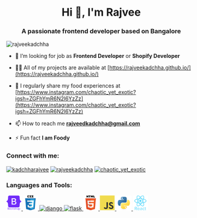 <h1 align="center">Hi 👋, I'm Rajvee</h1>
<h3 align="center">A passionate frontend developer based on Bangalore</h3>

<p align="left"> <img src="https://komarev.com/ghpvc/?username=rajveekadchha&label=Profile%20views&color=0e75b6&style=flat" alt="rajveekadchha" /> </p>

- 🤝 I’m looking for job as **Frontend Developer** or **Shopify Developer**

- 👨‍💻 All of my projects are available at [https://rajveekadchha.github.io/](https://rajveekadchha.github.io/)

- 📝 I regularly share my food experiences at [https://www.instagram.com/chaotic_yet_exotic?igsh=ZGFhYmR6N2l6YzZz](https://www.instagram.com/chaotic_yet_exotic?igsh=ZGFhYmR6N2l6YzZz)

- 📫 How to reach me **rajveedkadchha@gmail.com**

- ⚡ Fun fact **I am Foody**

<h3 align="left">Connect with me:</h3>
<p align="left">
<a href="https://twitter.com/kadchharajvee" target="blank"><img align="center" src="https://raw.githubusercontent.com/rahuldkjain/github-profile-readme-generator/master/src/images/icons/Social/twitter.svg" alt="kadchharajvee" height="30" width="40" /></a>
<a href="https://linkedin.com/in/rajveekadchha" target="blank"><img align="center" src="https://raw.githubusercontent.com/rahuldkjain/github-profile-readme-generator/master/src/images/icons/Social/linked-in-alt.svg" alt="rajveekadchha" height="30" width="40" /></a>
<a href="https://instagram.com/chaotic_yet_exotic" target="blank"><img align="center" src="https://raw.githubusercontent.com/rahuldkjain/github-profile-readme-generator/master/src/images/icons/Social/instagram.svg" alt="chaotic_yet_exotic" height="30" width="40" /></a>
</p>

<h3 align="left">Languages and Tools:</h3>
<p align="left"> <a href="https://getbootstrap.com" target="_blank" rel="noreferrer"> <img src="https://raw.githubusercontent.com/devicons/devicon/master/icons/bootstrap/bootstrap-plain-wordmark.svg" alt="bootstrap" width="40" height="40"/> </a> <a href="https://www.w3schools.com/css/" target="_blank" rel="noreferrer"> <img src="https://raw.githubusercontent.com/devicons/devicon/master/icons/css3/css3-original-wordmark.svg" alt="css3" width="40" height="40"/> </a> <a href="https://www.djangoproject.com/" target="_blank" rel="noreferrer"> <img src="https://cdn.worldvectorlogo.com/logos/django.svg" alt="django" width="40" height="40"/> </a> <a href="https://flask.palletsprojects.com/" target="_blank" rel="noreferrer"> <img src="https://www.vectorlogo.zone/logos/pocoo_flask/pocoo_flask-icon.svg" alt="flask" width="40" height="40"/> </a> <a href="https://www.w3.org/html/" target="_blank" rel="noreferrer"> <img src="https://raw.githubusercontent.com/devicons/devicon/master/icons/html5/html5-original-wordmark.svg" alt="html5" width="40" height="40"/> </a> <a href="https://developer.mozilla.org/en-US/docs/Web/JavaScript" target="_blank" rel="noreferrer"> <img src="https://raw.githubusercontent.com/devicons/devicon/master/icons/javascript/javascript-original.svg" alt="javascript" width="40" height="40"/> </a> <a href="https://www.python.org" target="_blank" rel="noreferrer"> <img src="https://raw.githubusercontent.com/devicons/devicon/master/icons/python/python-original.svg" alt="python" width="40" height="40"/> </a> <a href="https://reactjs.org/" target="_blank" rel="noreferrer"> <img src="https://raw.githubusercontent.com/devicons/devicon/master/icons/react/react-original-wordmark.svg" alt="react" width="40" height="40"/> </a> </p>
